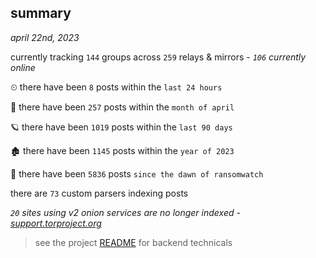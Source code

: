 
## summary
_april 22nd, 2023_

currently tracking `144` groups across `259` relays & mirrors - _`106` currently online_

⏲ there have been `8` posts within the `last 24 hours`

🦈 there have been `257` posts within the `month of april`

🪐 there have been `1019` posts within the `last 90 days`

🏚 there have been `1145` posts within the `year of 2023`

🦕 there have been `5836` posts `since the dawn of ransomwatch`

there are `73` custom parsers indexing posts

_`20` sites using v2 onion services are no longer indexed - [support.torproject.org](https://support.torproject.org/onionservices/v2-deprecation/)_

> see the project [README](https://github.com/joshhighet/ransomwatch#ransomwatch--) for backend technicals
